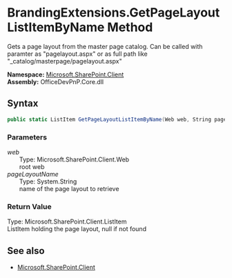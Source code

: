 # BrandingExtensions.GetPageLayoutListItemByName Method  
Gets a page layout from the master page catalog. Can be called with paramter as "pagelayout.aspx" or as full path like "_catalog/masterpage/pagelayout.aspx"  

**Namespace:** [Microsoft.SharePoint.Client](Microsoft.SharePoint.Client.md)  
**Assembly:** OfficeDevPnP.Core.dll  
## Syntax
```C#
public static ListItem GetPageLayoutListItemByName(Web web, String pageLayoutName)
```
### Parameters
*web*  
&emsp;&emsp;Type: Microsoft.SharePoint.Client.Web  
&emsp;&emsp;root web  
*pageLayoutName*  
&emsp;&emsp;Type: System.String  
&emsp;&emsp;name of the page layout to retrieve  
### Return Value
Type: Microsoft.SharePoint.Client.ListItem  
ListItem holding the page layout, null if not found

## See also
- [Microsoft.SharePoint.Client](Microsoft.SharePoint.Client.md)
